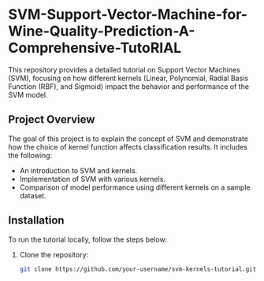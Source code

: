 # SVM-Support-Vector-Machine-for-Wine-Quality-Prediction-A-Comprehensive-TutoRIAL

This repository provides a detailed tutorial on Support Vector Machines (SVM), focusing on how different kernels (Linear, Polynomial, Radial Basis Function (RBF), and Sigmoid) impact the behavior and performance of the SVM model.

## Project Overview

The goal of this project is to explain the concept of SVM and demonstrate how the choice of kernel function affects classification results. It includes the following:

- An introduction to SVM and kernels.
- Implementation of SVM with various kernels.
- Comparison of model performance using different kernels on a sample dataset.

## Installation

To run the tutorial locally, follow the steps below:

1. Clone the repository:

   ```bash
   git clone https://github.com/your-username/svm-kernels-tutorial.git
